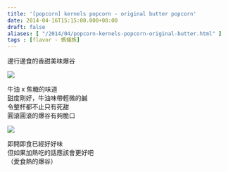 ```yaml
---
title: '[popcorn] kernels popcorn - original butter popcorn'
date: 2014-04-16T15:15:00.000+08:00
draft: false
aliases: [ "/2014/04/popcorn-kernels-popcorn-original-butter.html" ]
tags : [flavor - 螞蟻族]
---
```


邊行邊食的香甜美味爆谷  

[![](https://3.bp.blogspot.com/-xB-DezfSidQ/XDGESXY2i1I/AAAAAAAAEcQ/4HdAOAPSNDwBxDeQ7tk_bHBK10gRMDtsgCLcBGAs/s640/26.jpg)](https://3.bp.blogspot.com/-xB-DezfSidQ/XDGESXY2i1I/AAAAAAAAEcQ/4HdAOAPSNDwBxDeQ7tk_bHBK10gRMDtsgCLcBGAs/s1600/26.jpg)

牛油 x 焦糖的味道  
甜度剛好，牛油味帶輕微的鹹  
令整杯都不止只有死甜  
圓滾圓滾的爆谷有夠脆口  

[![](https://3.bp.blogspot.com/-OUyEfA8-658/XDGEYRtAg_I/AAAAAAAAEcU/B4qfJDZP-CIhAdXLZF_RkNgUVLO23nCJQCLcBGAs/s640/27.jpg)](https://3.bp.blogspot.com/-OUyEfA8-658/XDGEYRtAg_I/AAAAAAAAEcU/B4qfJDZP-CIhAdXLZF_RkNgUVLO23nCJQCLcBGAs/s1600/27.jpg)

即開即食已經好好味  
但如果加熱吃的話應該會更好吧  
（愛食熱的爆谷）